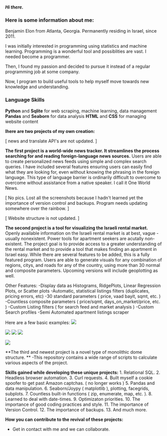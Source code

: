 ##### Hi there.

### Here is some information about me:

Benjamin Elon from Atlanta, Georgia. Permanently residing in Israel, since 2011.

I was initially interested in programming using statistics and machine learning. Programming is a wonderful tool and possiblities are vast. I needed become a programmer.

Then, I found my passion and decided to pursue it instead of a regular programming job at some company.

Now, I program to build useful tools to help myself move towards new knowledge and understanding.

### Language Skills
**Python** and **Sqlite** for web scraping, machine learning, data management
**Pandas** and **Seaborn** for data analysis
**HTML** and **CSS** for managing website content

**Ihere are two projects of my own creation:**

[ news and translate API's are not updated. ]

**The first project is a world-wide news tracker. It streamlines the process searching for and reading foreign-language news sources.** Users are able to create personalized news feeds using simple and complex search queries. I have included several features ensuring users can easily find what they are looking for, even without knowing the phrasing in the foreign language. This type of language barrier is ordinarily difficult to overcome to overcome without assistance from a native speaker. I call it One World News.

[ No pics. Lost all the screenshots because I hadn't learned yet the importance of version control and backups. Program needs updating somewhere over the rainbow. ]

[ Website structure is not updated. ]

**The second project is a tool for visualizing the Israeli rental market.** Openly available information on the Israeli rental market is at best, vague - usually nonexistent. Power tools for apartment seekers are acutally non-existent. The project goal is to provide access to a greater understanding of the rental market and to provide a tool that makes finding an apartment in Israel easy. While there are several features to be added, this is a fully featured program. Users are able to generate visuals for any combination of regions, citys, and roads for any of the country, using more than 30 normal and composite parameters. Upcoming versions will include geoplotting as well. 

Other Features:
-Display data as Histograms, RidgePlots, Linear Regression Plots, or Scatter plots
-Automatic, statistical listings filters (duplicates, pricing errors, etc)
-30 standard parameters ( price, vaad bayit, sqmt, etc. )
-Countless composite parameters ( price/sqmt, days_on_market/price, etc. )
-Custom Listing filters ( for search feed and market analysis )
-Custom Search profiles
-Semi Automated apartment listings scraper

Here are a few basic examples:
![](https://github.com/Benjamin-Elon/reator_advantage_pics/blob/main/areas_price.jpg?raw=true)

![](https://github.com/Benjamin-Elon/reator_advantage_pics/blob/main/netanya_price.jpg?raw=true)
![](https://github.com/Benjamin-Elon/reator_advantage_pics/blob/main/netanya_sqmt.jpg?raw=true)
![](https://github.com/Benjamin-Elon/reator_advantage_pics/blob/main/netanya_price_sqmt.jpg?raw=true)

![](https://github.com/Benjamin-Elon/reator_advantage_pics/blob/main/karayot_price.jpg?raw=true)

**The third and newest project is a novel type of monolithic dome structure. **
-This repository contains a wide range of scripts to calculate various aspects of the project.

**Skills gained while developing these unique projects:**
    1. Relational SQL.
    2. Headless browser automation.
    3. Curl requests.
    4. Built myself a cookie spoofer to get past Amazon captchas. ( no longer works )
    5. Pandas and data manipulation.
    6. Seaborn/Joypy ( matplotlib ), plotting, facegrids, subplots.
    7. Countless built-in functions ( zip, enumerate, map, etc. ).
    8. Learned to deal with date-times.
    9. Optimizaton priorities.
    10. The importance of good coding practices and style.
    11. The importance of Version Control.
    12. The importance of backups. 
    13. And much more.

**How you can contribute to the revival of these projects:**
- Get in contact with me and we can collaborate.
